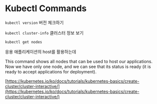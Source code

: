 # Kubectl Commands


`kubectl version`
버전 체크하기

`kubectl cluster-info`
클러스터 정보 보기 

`kubectl get nodes`

응용 애플리케이션의 host를 활용하는데 

This command shows all nodes that can be used to host our applications. Now we have only one node, and we can see that its status is ready (it is ready to accept applications for deployment).




[https://kubernetes.io/ko/docs/tutorials/kubernetes-basics/create-cluster/cluster-interactive/](https://kubernetes.io/ko/docs/tutorials/kubernetes-basics/create-cluster/cluster-interactive/)
<!--stackedit_data:
eyJoaXN0b3J5IjpbMjk3ODUwMjQ5LC0yMDg4NzQ2NjEyXX0=
-->